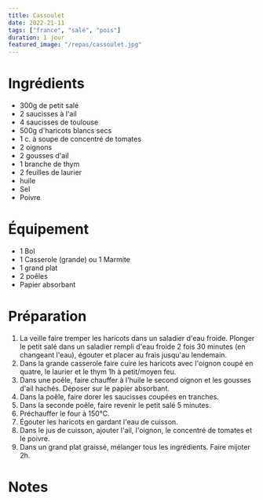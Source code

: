 ```yaml
---
title: Cassoulet
date: 2022-21-11
tags: ["france", "salé", "pois"]
duration: 1 jour
featured_image: "/repas/cassoulet.jpg"
---
```


# Ingrédients

+ 300g de petit salé
+ 2 saucisses à l'ail
+ 4 saucisses de toulouse
+ 500g d'haricots blancs secs
+ 1 c. à soupe de concentré de tomates
+ 2 oignons
+ 2 gousses d'ail
+ 1 branche de thym
+ 2 feuilles de laurier
+ huile
+ Sel
+ Poivre

# Équipement

+ 1 Bol
+ 1 Casserole (grande) ou 1 Marmite
+ 1 grand plat
+ 2 poêles
+ Papier absorbant

# Préparation

1. La veille faire tremper les haricots dans un saladier d'eau froide. Plonger le petit salé dans un saladier
rempli d'eau froide 2 fois 30 minutes (en changeant l'eau), égouter et placer au frais jusqu'au lendemain.
2. Dans la grande casserole faire cuire les haricots avec l'oignon coupé en quatre, le laurier et le thym
1h à petit/moyen feu.
3. Dans une poêle, faire chauffer à l'huile le second oignon et les gousses d'ail hachés. Déposer sur le papier
absorbant.
4. Dans la poêle, faire dorer les saucisses coupées en tranches.
5. Dans la seconde poêle, faire revenir le petit salé 5 minutes.
6. Préchauffer le four à 150°C.
7. Égouter les haricots en gardant l'eau de cuisson.
8. Dans le jus de cuisson, ajouter l'ail, l'oignon, le concentré de tomates et le poivre.
8. Dans un grand plat graissé, mélanger tous les ingrédients. Faire mijoter 2h.

# Notes
